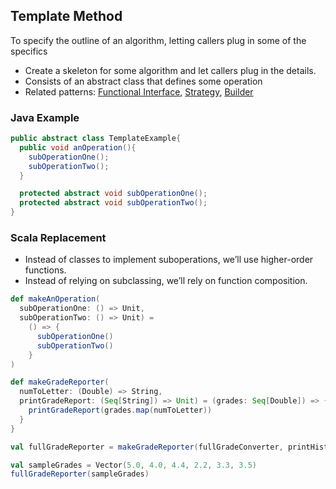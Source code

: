 ## Template Method

To specify the outline of an algorithm, letting callers plug in some of the specifics

 - Create a skeleton for some algorithm and let callers plug in the details.
 - Consists of an abstract class that defines some operation
 - Related patterns: [Functional Interface](https://github.com/OndrejKucera/knowledge_patterns/blob/master/Functional_Interface.md), [Strategy](), [Builder](https://github.com/OndrejKucera/knowledge_patterns/blob/master/Builder.md)
 
### Java Example
 ```java
 public abstract class TemplateExample{
   public void anOperation(){
     subOperationOne();
     subOperationTwo();
   }

   protected abstract void subOperationOne();
   protected abstract void subOperationTwo();
}
 ```

### Scala Replacement
 - Instead of classes to implement suboperations, we’ll use higher-order functions.
 - Instead of relying on subclassing, we’ll rely on function composition.
 ```scala
 def makeAnOperation(
   subOperationOne: () => ​Unit​,
   subOperationTwo: () => ​Unit​) =
     () => {
       subOperationOne()
       subOperationTwo()
     }
 )
 ```
 
 ``` scala
 def makeGradeReporter(
   numToLetter: (Double) => String,
   printGradeReport: (Seq[String]) => Unit) = (grades: Seq[Double]) => {
     printGradeReport(grades.map(numToLetter))
   }
 }
 
 val fullGradeReporter = makeGradeReporter(fullGradeConverter, printHistogram)
 
 val sampleGrades = Vector(5.0, 4.0, 4.4, 2.2, 3.3, 3.5)
 fullGradeReporter(sampleGrades)
 ```
